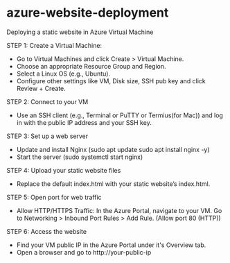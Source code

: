# azure-website-deployment
Deploying a static website in Azure Virtual Machine

STEP 1: Create a Virtual Machine:
- Go to Virtual Machines and click Create > Virtual Machine.
- Choose an appropriate Resource Group and Region.
- Select a Linux OS (e.g., Ubuntu).
- Configure other settings like VM, Disk size, SSH pub key and click Review + Create.

STEP 2: Connect to your VM
- Use an SSH client (e.g., Terminal or PuTTY or Termius(for Mac)) and log in with the public IP address and your SSH key.

STEP 3: Set up a web server
- Update and install Nginx (sudo apt update
sudo apt install nginx -y)
- Start the server (sudo systemctl start nginx)

STEP 4: Upload your static website files
- Replace the default index.html with your static website’s index.html.

STEP 5: Open port for web traffic
- Allow HTTP/HTTPS Traffic:
In the Azure Portal, navigate to your VM.
Go to Networking > Inbound Port Rules > Add Rule. (Allow port 80 (HTTP))

STEP 6: Access the website
- Find your VM public IP in the Azure Portal under it's Overview tab.
- Open a browser and go to http://your-public-ip